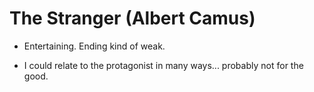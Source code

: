 # The Stranger (Albert Camus)

- Entertaining. Ending kind of weak.

- I could relate to the protagonist in many ways... probably not for the good.

